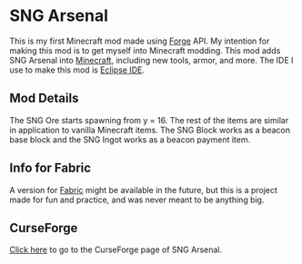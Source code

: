 # SNG Arsenal

This is my first Minecraft mod made using [Forge](https://files.minecraftforge.net/) API. My intention for making this mod is to get myself into Minecraft modding. This mod adds SNG Arsenal into [Minecraft](https://www.minecraft.net/), including new tools, armor, and more. The IDE I use to make this mod is [Eclipse IDE](https://www.eclipse.org/downloads/).

## Mod Details
The SNG Ore starts spawning from y = 16. The rest of the items are similar in application to vanilla Minecraft items. The SNG Block works as a beacon base block and the SNG Ingot works as a beacon payment item.

## Info for Fabric
A version for [Fabric](https://fabricmc.net/) might be available in the future, but this is a project made for fun and practice, and was never meant to be anything big.

## CurseForge
[Click here](https://www.curseforge.com/minecraft/mc-mods/sng-arsenal) to go to the CurseForge page of SNG Arsenal.
